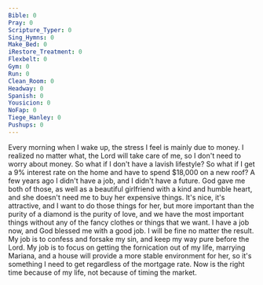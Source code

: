 ```yaml
---
Bible: 0
Pray: 0
Scripture_Typer: 0
Sing_Hymns: 0
Make_Bed: 0
iRestore_Treatment: 0
Flexbelt: 0
Gym: 0
Run: 0
Clean_Room: 0
Headway: 0
Spanish: 0
Yousicion: 0
NoFap: 0
Tiege_Hanley: 0
Pushups: 0
---
```


Every morning when I wake up, the stress I feel is mainly due to money. I realized no matter what, the Lord will take care of me, so I don't need to worry about money. So what if I don't have a lavish lifestyle? So what if I get a 9% interest rate on the home and have to spend $18,000 on a new roof? A few years ago I didn't have a job, and I didn't have a future. God gave me both of those, as well as a beautiful girlfriend with a kind and humble heart, and she doesn't need me to buy her expensive things. It's nice, it's attractive, and I want to do those things for her, but more important than the purity of a diamond is the purity of love, and we have the most important things without any of the fancy clothes or things that we want. I have a job now, and God blessed me with a good job. I will be fine no matter the result. My job is to confess and forsake my sin, and keep my way pure before the Lord. My job is to focus on getting the fornication out of my life, marrying Mariana, and a house will provide a more stable environment for her, so it's something I need to get regardless of the mortgage rate.  Now is the right time because of my life, not because of timing the market.